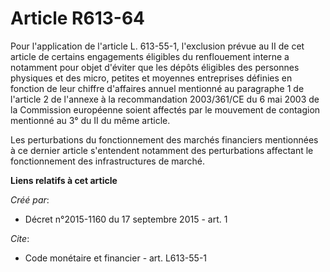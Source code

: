 # Article R613-64

Pour l'application de l'article L. 613-55-1, l'exclusion prévue au II de cet article de certains engagements éligibles du
renflouement interne a notamment pour objet d'éviter que les dépôts éligibles des personnes physiques et des micro, petites
et moyennes entreprises définies en fonction de leur chiffre d'affaires annuel mentionné au paragraphe 1 de l'article 2 de
l'annexe à la recommandation 2003/361/CE du 6 mai 2003 de la Commission européenne soient affectés par le mouvement de
contagion mentionné au 3° du II du même article.

Les perturbations du fonctionnement des marchés financiers mentionnées à ce dernier article s'entendent notamment des
perturbations affectant le fonctionnement des infrastructures de marché.

**Liens relatifs à cet article**

_Créé par_:

  - Décret n°2015-1160 du 17 septembre 2015 - art. 1

_Cite_:

  - Code monétaire et financier - art. L613-55-1
